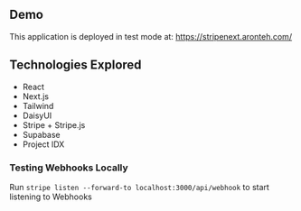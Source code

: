 ## Demo

This application is deployed in test mode at: https://stripenext.aronteh.com/

## Technologies Explored

- React
- Next.js
- Tailwind
- DaisyUI
- Stripe + Stripe.js
- Supabase
- Project IDX

### Testing Webhooks Locally

Run `stripe listen --forward-to localhost:3000/api/webhook` to start listening to Webhooks
